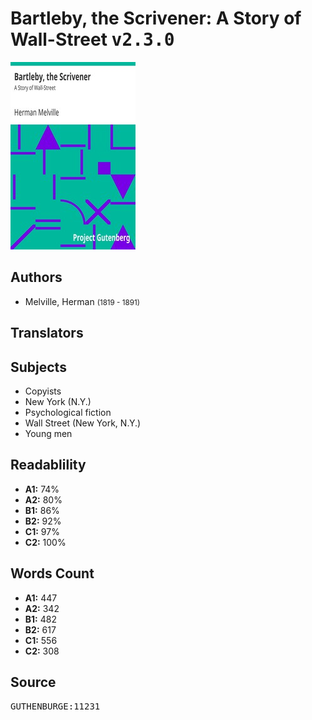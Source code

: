 # Bartleby, the Scrivener: A Story of Wall-Street <kbd>v2.3.0</kbd>

![](./cover.medium.jpg "")

## Authors


 - Melville, Herman <small>(1819 - 1891)</small>

## Translators



## Subjects


 - Copyists
 - New York (N.Y.)
 - Psychological fiction
 - Wall Street (New York, N.Y.)
 - Young men

## Readablility


 - **A1:** 74%
 - **A2:** 80%
 - **B1:** 86%
 - **B2:** 92%
 - **C1:** 97%
 - **C2:** 100%

## Words Count


 - **A1:** 447
 - **A2:** 342
 - **B1:** 482
 - **B2:** 617
 - **C1:** 556
 - **C2:** 308

## Source


<kbd>GUTHENBURGE:11231</kbd>
